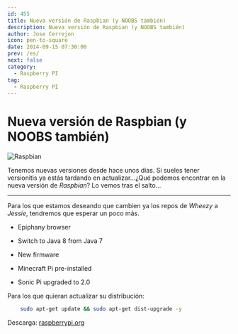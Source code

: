 ```yaml
---
id: 455
title: Nueva versión de Raspbian (y NOOBS también)
description: Nueva versión de Raspbian (y NOOBS también)
author: Jose Cerrejon
icon: pen-to-square
date: 2014-09-15 07:30:00
prev: /es/
next: false
category:
  - Raspberry PI
tag:
  - Raspberry PI
---
```


# Nueva versión de Raspbian (y NOOBS también)

![Raspbian](/images/raspbian.jpg)

Tenemos nuevas versiones desde hace unos días. Si sueles tener versionitis ya estás tardando en actualizar...¿Qué podemos encontrar en la nueva versión de *Raspbian*? Lo vemos tras el salto...

- - -
Para los que estamos deseando que cambien ya los repos de *Wheezy* a *Jessie*, tendremos que esperar un poco más.

* Epiphany browser

* Switch to Java 8 from Java 7

* New firmware

* Minecraft Pi pre-installed

* Sonic Pi upgraded to 2.0

Para los que quieran actualizar su distribución:

```bash
	sudo apt-get update && sudo apt-get dist-upgrade -y
```

Descarga: [raspberrypi.org](http://www.raspberrypi.org/downloads/)